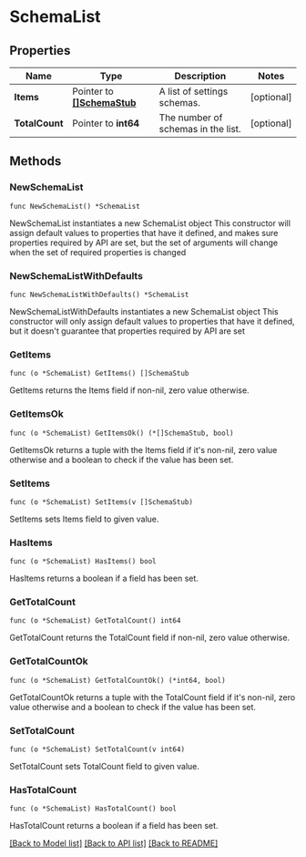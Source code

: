 # SchemaList

## Properties

Name | Type | Description | Notes
------------ | ------------- | ------------- | -------------
**Items** | Pointer to [**[]SchemaStub**](SchemaStub.md) | A list of settings schemas. | [optional] 
**TotalCount** | Pointer to **int64** | The number of schemas in the list. | [optional] 

## Methods

### NewSchemaList

`func NewSchemaList() *SchemaList`

NewSchemaList instantiates a new SchemaList object
This constructor will assign default values to properties that have it defined,
and makes sure properties required by API are set, but the set of arguments
will change when the set of required properties is changed

### NewSchemaListWithDefaults

`func NewSchemaListWithDefaults() *SchemaList`

NewSchemaListWithDefaults instantiates a new SchemaList object
This constructor will only assign default values to properties that have it defined,
but it doesn't guarantee that properties required by API are set

### GetItems

`func (o *SchemaList) GetItems() []SchemaStub`

GetItems returns the Items field if non-nil, zero value otherwise.

### GetItemsOk

`func (o *SchemaList) GetItemsOk() (*[]SchemaStub, bool)`

GetItemsOk returns a tuple with the Items field if it's non-nil, zero value otherwise
and a boolean to check if the value has been set.

### SetItems

`func (o *SchemaList) SetItems(v []SchemaStub)`

SetItems sets Items field to given value.

### HasItems

`func (o *SchemaList) HasItems() bool`

HasItems returns a boolean if a field has been set.

### GetTotalCount

`func (o *SchemaList) GetTotalCount() int64`

GetTotalCount returns the TotalCount field if non-nil, zero value otherwise.

### GetTotalCountOk

`func (o *SchemaList) GetTotalCountOk() (*int64, bool)`

GetTotalCountOk returns a tuple with the TotalCount field if it's non-nil, zero value otherwise
and a boolean to check if the value has been set.

### SetTotalCount

`func (o *SchemaList) SetTotalCount(v int64)`

SetTotalCount sets TotalCount field to given value.

### HasTotalCount

`func (o *SchemaList) HasTotalCount() bool`

HasTotalCount returns a boolean if a field has been set.


[[Back to Model list]](../README.md#documentation-for-models) [[Back to API list]](../README.md#documentation-for-api-endpoints) [[Back to README]](../README.md)



